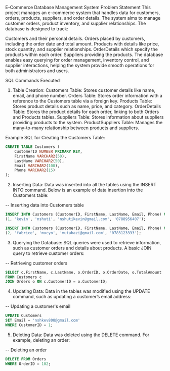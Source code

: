 E-Commerce Database Management System
Problem Statement
This project manages an e-commerce system that handles data for customers, orders, products, suppliers, and order details. The system aims to manage customer orders, product inventory, and supplier relationships. The database is designed to track:

Customers and their personal details.
Orders placed by customers, including the order date and total amount.
Products with details like price, stock quantity, and supplier relationships.
OrderDetails which specify the products within each order.
Suppliers providing the products.
The database enables easy querying for order management, inventory control, and supplier interactions, helping the system provide smooth operations for both administrators and users.

SQL Commands Executed
1. Table Creation:
Customers Table: Stores customer details like name, email, and phone number.
Orders Table: Stores order information with a reference to the Customers table via a foreign key.
Products Table: Stores product details such as name, price, and category.
OrderDetails Table: Stores the product details for each order, linking to both Orders and Products tables.
Suppliers Table: Stores information about suppliers providing products to the system.
ProductSuppliers Table: Manages the many-to-many relationship between products and suppliers.


Example SQL for Creating the Customers Table:
```sql
CREATE TABLE Customers (
    CustomerID NUMBER PRIMARY KEY,
    FirstName VARCHAR2(50),
    LastName VARCHAR2(50),
    Email VARCHAR2(100),
    Phone VARCHAR2(15)
);
```
2. Inserting Data:
Data was inserted into all the tables using the INSERT INTO command. Below is an example of data insertion into the Customers table:

-- Inserting data into Customers table
```sql
INSERT INTO Customers (CustomerID, FirstName, LastName, Email, Phone) VALUES 
(1, 'kevin', 'nshuti', 'nshutikevin@gmail.com', '0788956407');

INSERT INTO Customers (CustomerID, FirstName, LastName, Email, Phone) VALUES 
(2, 'fabrice', 'mucyo', 'mutabazi@gmail.com', '0783123333');

```

3. Querying the Database:
SQL queries were used to retrieve information, such as customer orders and details about products. A basic JOIN query to retrieve customer orders:

-- Retrieving customer orders

```sql
SELECT c.FirstName, c.LastName, o.OrderID, o.OrderDate, o.TotalAmount
FROM Customers c
JOIN Orders o ON c.CustomerID = o.CustomerID;
```

4. Updating Data:
Data in the tables was modified using the UPDATE command, such as updating a customer’s email address:

-- Updating a customer's email
```sql
UPDATE Customers
SET Email = 'nshkev808@gmail.com'
WHERE CustomerID = 1;
```

5. Deleting Data:
Data was deleted using the DELETE command. For example, deleting an order:

-- Deleting an order
```sql
DELETE FROM Orders
WHERE OrderID = 102;

```
